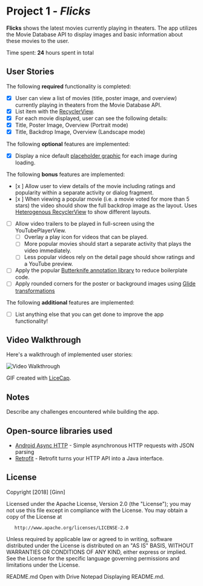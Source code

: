 ﻿# Project 1 - *Flicks*

**Flicks** shows the latest movies currently playing in theaters. The app utilizes the Movie Database API to display images and basic information about these movies to the user.

Time spent: **24** hours spent in total

## User Stories

The following **required** functionality is completed:

* [x] User can view a list of movies (title, poster image, and overview) currently playing in theaters from the Movie Database API.
* [x] List item with the [RecyclerView](https://guides.codepath.com/android/Using-the-RecyclerView).
* [x] For each movie displayed, user can see the following details:
 * [x] Title, Poster Image, Overview (Portrait mode)
 * [x] Title, Backdrop Image, Overview (Landscape mode)

The following **optional** features are implemented:

* [x] Display a nice default [placeholder graphic](https://guides.codepath.com/android/Displaying-Images-with-the-Glide-Library) for each image during loading.

The following **bonus** features are implemented:

* [x ] Allow user to view details of the movie including ratings and popularity within a separate activity or dialog fragment.
* [x ] When viewing a popular movie (i.e. a movie voted for more than 5 stars) the video should show the full backdrop image as the layout.  Uses [Heterogenous RecyclerView](http://guides.codepath.com/android/Heterogenous-Layouts-inside-RecyclerView) to show different layouts.
* [ ] Allow video trailers to be played in full-screen using the YouTubePlayerView.
   * [ ] Overlay a play icon for videos that can be played.
   * [ ] More popular movies should start a separate activity that plays the video immediately.
   * [ ] Less popular videos rely on the detail page should show ratings and a YouTube preview.
* [ ] Apply the popular [Butterknife annotation library](http://guides.codepath.com/android/Reducing-View-Boilerplate-with-Butterknife) to reduce boilerplate code.
* [ ] Apply rounded corners for the poster or background images using [Glide transformations](https://bumptech.github.io/glide/doc/transformations.html)

The following **additional** features are implemented:

* [ ] List anything else that you can get done to improve the app functionality!

## Video Walkthrough

Here's a walkthrough of implemented user stories:

<img src='https://imgur.com/OHRE5sp.gif' title='Video Walkthrough' width='' alt='Video Walkthrough' />

GIF created with [LiceCap](http://www.cockos.com/licecap/).

## Notes

Describe any challenges encountered while building the app.

## Open-source libraries used

- [Android Async HTTP](https://github.com/loopj/android-async-http) - Simple asynchronous HTTP requests with JSON parsing
- [Retrofit](http://square.github.io/retrofit/) - Retrofit turns your HTTP API into a Java interface.

## License

   Copyright [2018] [Ginn]

   Licensed under the Apache License, Version 2.0 (the "License");
   you may not use this file except in compliance with the License.
   You may obtain a copy of the License at

       http://www.apache.org/licenses/LICENSE-2.0

   Unless required by applicable law or agreed to in writing, software
   distributed under the License is distributed on an "AS IS" BASIS,
   WITHOUT WARRANTIES OR CONDITIONS OF ANY KIND, either express or implied.
   See the License for the specific language governing permissions and
   limitations under the License.

README.md
Open with Drive Notepad
Displaying README.md.
